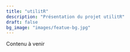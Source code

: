 ```yaml
---
title: "utilitR"
description: "Présentation du projet utilitR"
draft: false
bg_image: "images/featue-bg.jpg"
---
```


Contenu à venir